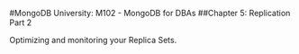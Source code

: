 #MongoDB University: M102 - MongoDB for DBAs
##Chapter 5: Replication Part 2

Optimizing and monitoring your Replica Sets.
